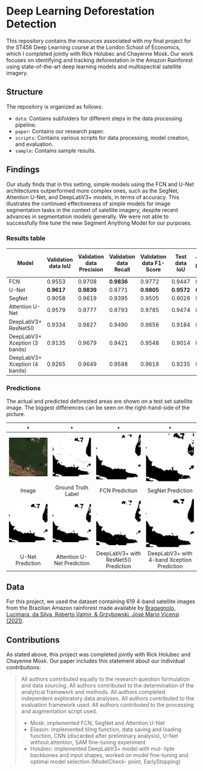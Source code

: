 # Deep Learning Deforestation Detection

This repository contains the resources associated with my final project for the ST456 Deep Learning course at the London School of Economics, which I completed jointly with Rick Holubec and Chayenne Mosk. Our work focuses on identifying and tracking deforestation in the Amazon Rainforest using state-of-the-art deep learning models and multispectral satellite imagery.

## Structure

The repository is organized as follows:

- `data`: Contains subfolders for different steps in the data processing pipeline.
- `paper`: Contains our research paper.
- `scripts`: Contains various scripts for data processing, model creation, and evaluation.
- `sample`: Contains sample results.

## Findings

Our study finds that in this setting, simple models using the FCN and U-Net architectures outperformed more complex ones, such as the SegNet, Attention U-Net, and DeepLabV3+ models, in terms of accuracy. This illustrates the continued effectiveness of simple models for image segmentation tasks in the context of satellite imagery, despite recent advances in segmentation models generally. We were not able to successfully fine tune the new Segment Anything Model for our purposes.


### Results table

| Model               | Validation data IoU | Validation data Precision | Validation data Recall | Validation data F1-Score | Test data IoU | Test data Precision | Test data Recall | Test data F1-Score |
|---------------------|---------------------|---------------------------|------------------------|--------------------------|---------------|---------------------|------------------|--------------------|
| FCN                 | 0.9553              | 0.9708                    | **0.9836**             | 0.9772                   | 0.9447        | 0.9620              | **0.9814**       | 0.9716             |
| U-Net               | **0.9617**          | **0.9839**                | 0.9771                 | **0.9805**               | **0.9572**    | **0.9815**          | 0.9747           | **0.9781**         |
| SegNet              | 0.9058              | 0.9619                    | 0.9395                 | 0.9505                   | 0.9028        | 0.9518              | 0.9461           | 0.9489             |
| Attention U-Net     | 0.9579              | 0.9777                    | 0.9793                 | 0.9785                   | 0.9474        | 0.9682              | 0.9778           | 0.9730             |
| DeepLabV3+ ResNet50 | 0.9334              | 0.9827                    | 0.9490                 | 0.9656                   | 0.9184        | 0.9361              | 0.9799           | 0.9575             |
| DeepLabV3+ Xception (3 bands) | 0.9135   | 0.9679                    | 0.9421                 | 0.9548                   | 0.9014        | 0.9641              | 0.9328           | 0.9481             |
| DeepLabV3+ Xception (4 bands) | 0.9265   | 0.9649                    | 0.9588                 | 0.9618                   | 0.9235        | 0.9618              | 0.9586           | 0.9602             |

### Predictions

The actual and predicted deforested areas are shown on a test set satellite image. The biggest differences can be seen on the right-hand-side of the picture.

|       •                 |                •         |               •         |             •            |
|:----------------------:|:-----------------------:|:----------------------:|:-----------------------:|
| ![](sample/comp_actual_image.png) | ![](sample/comp_ground_truth_label.png) | ![](sample/comp_fcn_prediction.png) | ![](sample/comp_segnet_prediction.png) |
| Image       | Ground Truth Label  | FCN Prediction     | SegNet Prediction  |
| ![](sample/comp_unet_prediction.png) | ![](sample/comp_attention_unet_prediction.png) | ![](sample/comp_resnet_prediction.png) | ![](sample/comp_xception_prediction.png) |
| U-Net Prediction  | Attention U-Net Prediction | DeepLabV3+ with ResNet50 Prediction | DeepLabV3+ with 4-band Xception Prediction |


## Data

For this project, we used the dataset containing 619 4-band satellite images from the Brazilian Amazon rainforest made available by [Bragagnolo, Lucimara, da Silva, Roberto Valmir, & Grzybowski, José Mario Vicensi (2021)](https://doi.org/10.5281/zenodo.4498086). 

## Contributions

As stated above, this project was completed jointly with Rick Holubec and Chayenne Mosk. Our paper includes this statement about our individual contributions:

>All authors contributed equally to the research question formulation and data sourcing. All authors contributed to the determination of the analytical framework and methods. All authors completed independent exploratory data analyses. All authors contributed to the evaluation framework used. All authors contributed to the processing and augmentation script used.
>- Mosk: implemented FCN, SegNet and Attention U-Net
>- Eliason: implemented tiling function, data saving and loading function, CNN (discarded after preliminary analysis), U-Net without attention, SAM fine-tuning experiment
>- Holubec: implemented DeepLabV3+ model with mul- tiple backbones and input shapes, worked on model fine-tuning and optimal model selection (ModelCheck- point, EarlyStopping)

